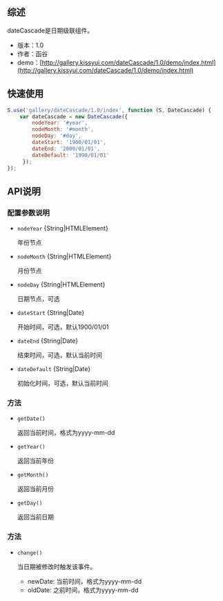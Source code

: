 ## 综述

dateCascade是日期级联组件。

* 版本：1.0
* 作者：函谷
* demo：[http://gallery.kissyui.com/dateCascade/1.0/demo/index.html](http://gallery.kissyui.com/dateCascade/1.0/demo/index.html)

## 快速使用

```javascript
S.use('gallery/dateCascade/1.0/index', function (S, DateCascade) {
	var dateCascade = new DateCascade({
    	nodeYear: '#year',
    	nodeMonth: '#month',
     	nodeDay: '#day',
     	dateStart: '1900/01/01',
     	dateEnd: '2000/01/01',
     	dateDefault: '1990/01/01'
     });
});  
```

## API说明

### 配置参数说明

- `nodeYear` {String|HTMLElement} 
	
	年份节点
	
- `nodeMonth` {String|HTMLElement} 
	
	月份节点
	
- `nodeDay` {String|HTMLElement} 

	日期节点，可选
	
- `dateStart` {String|Date} 
	
	开始时间，可选，默认1900/01/01
	
- `dateEnd` {String|Date} 
	
	结束时间，可选，默认当前时间
	
- `dateDefault` {String|Date} 
	
	初始化时间，可选，默认当前时间

### 方法

- `getDate()`

   返回当前时间，格式为yyyy-mm-dd

- `getYear()`

   返回当前年份

- `getMonth()`

   返回当前月份

- `getDay()`

   返回当前日期
   
### 方法

- `change()`

   当日期被修改时触发该事件。
   	
   - newDate: 当前时间，格式为yyyy-mm-dd
   - oldDate: 之前时间，格式为yyyy-mm-dd